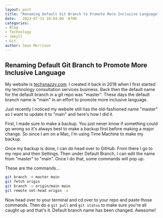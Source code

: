 ```yaml
---
layout: post
title: "Renaming Default Git Branch to Promote More Inclusive Language"
date:   2023-07-31 10:04:00 -0700
categories:
- Blog
- Technology
- Jekyll
- Git
author: Sean Morrison
---
```


## Renaming Default Git Branch to Promote More Inclusive Language

My website is [techsnazzy.com](https://www.techsnazzy.com). I created it back in 2018 when I first started my technology consultation services business. Back then the default name for the default branch in a git repo was "master". These days the default branch name is "main" in an effort to promote more inclusive language.

Just recently I noticed my website still has the old-fashioned name "master" so I want to update it to "main" and here's how I did it.

First, I made sure to make a backup. You just never know if something could go wrong so it's always best to make a backup first before making a major change. So since I am on a Mac, I'm using Time Machine to make my backup.

Once my backup is done, I can do head over to GitHub. From there I go to my repo and then Settings. Then under Default Branch, I can edit the name from "master" to "main". Once I do that, some commands will pop up.

These are the commands...
```zsh
git branch -m master main
git fetch origin
git branch -u origin/main main
git remote set-head origin -a
```

Now head over to your terminal and cd over to your repo and paste those commands. Then do a `git pull` and `git status` to make sure you're all caught up and that's it. Default branch name has been changed. Awesome! 